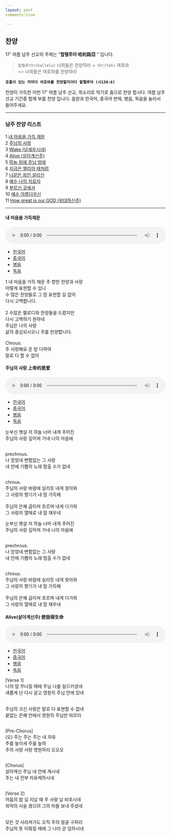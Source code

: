 ```yaml
---
layout: post
comments:true

---
```



## 찬양


17' 여름 남주 선교의 주제는 "**할렐루야 哈利路亞**  " 입니다. 

 >`할렐루הַלְּלוּ(hallelu)` 너희들은 찬양하라 +` 야יָהּ(Yah)` 여호와  <br />
     => 너희들은 여호와를 찬양하라

 **`호흡이 있는 자마다 여호와를 찬양할지어다 할렐루야 (시150:6)`**
    
     
찬양이 가득한 이번 17' 여름 남주 선교, 목소리로 악기로 춤으로 찬양 합시다. 여름 남주 선교 기간중 함께 부를 찬양 입니다. 음원과 한국어, 중국어 번체, 병음, 독음을 눌러서 들어주세요. 

---

###  남주 찬양 리스트


   1 [내 마음을 가득 채운](#track_1) <br /> 2 [주님의 사랑](#track_2) <br />
    3 [Wake (날세우시네)](#track_3) <br />
    4 [Alive (살아계신주)](#track_4) <br />
    5 [하늘 위에 주님 밖에](#track_5) <br />
    6 [지금은 엘리야 때처럼](#track_6) <br />
    7 [나같은 죄인 살리신](#track_7)    <br />
    8 [예수 나의 치료자 ](#track_8)<br />
    9 [부르신 곳에서](#track_9) <br />
    10 [예수 아름다우신](#track_10) <br />
    11 [How great is our GOD (위대하신주)  ](#track_11)

---

<div id="track_1">

<h4>내 마음을 가득채운</h4>

<audio controls preload="auto" style="width:100%;">
    <source src="../music/track_1.acc" type="audio/mp4">
    <source src="../music/track_1.mp3" type="audio/mpeg">
</audio>

<ul class="tab_tit" id="t1">
    <li><a href="#tab_1">한국어</a></li>
    <li><a href="#tab_2">중국어</a></li>
    <li><a href="#tab_3">병음</a></li>
    <li><a href="#tab_4">독음</a></li>
</ul>


<div id="tab_1" class="tab_content" style="display:block">
1 내 마음을 가득 채운 주 향한 찬양과 사랑 <br />
어떻게 표현할 수 있나 <br />
수 많은 찬양들로 그 맘 표현할 길 없어 <br />
다시 고백합니다. <br /><br />
2 수많은 멜로디와 찬양들을 드렸지만 <br />
다시 고백하기 원하네 <br />
주님은 나의 사랑 <br />
삶의 중심되시오니 주를 찬양합니다.<br /><br />
Chrous. <br />
주 사랑해요 온 맘 다하여 <br />
말로 다 할 수 없어 <br />
 </div>
 
 <div  id="tab_2" class="tab_content" style="display:none">
 1 我的心灵充满对主的赞美和爱, 无法用言语表达 <br />
 虽然有很多赞美, 也不能表达我的心, 所以我再次告白. <br />
         
 2 有很多音乐和赞美都献给主, 但是我愿意再次告白. <br />
 主啊, 您是我的爱, 我的一切, 因此我赞美主. <br /><br />
        
 Chrous. <br /> <br />
 主啊, 我爱您, 用我的一切来赞美您.
 哦, 主, 我爱您, 我赞美主.<br /><br />
        
 Bridge. <br />
 感谢给我能再表白主的恩爱的新一天 <br />
 感谢给我能再表白的赞扬 <br />
 </div>
 <div id="tab_3" class="tab_content" style="display:none"> 
 1 wǒ dí xīn líng chōng mǎn duì zhǔ dí zàn měi hé ài , <br />  
  wú fǎ yòng yán yǔ biǎo dá <br /> 
 suī rán yǒu hěn duō zàn měi ,   <br />
 yě bù néng biǎo dá wǒ dí xīn ,  <br /> suǒ yǐ wǒ zài cì gào bái . <br /> 
        
 2 yǒu hěn duō yīn lè hé zàn měi dū xiàn gěi zhǔ ,  <br /> dàn shì wǒ yuàn yì zài cì gào bái . <br />
 zhǔ ā ,  <br /> nín shì wǒ dí ài ,  <br /> wǒ dí yī qiē ,<br />   yīn cǐ wǒ zàn měi zhǔ . <br />
        
 Chrous. <br />
 zhǔ ā ,   wǒ ài nín , <br />  yòng wǒ dí yī qiē lái zàn měi nín . <br /> 
 ó ,   zhǔ ,   wǒ ài nín , <br />  wǒ zàn měi zhǔ . <br />  
        
 Bridge. <br />
 gǎn xiè gěi wǒ néng zài biǎo bái zhǔ dí ēn ài dí xīn yī tiān <br /> 
 gǎn xiè gěi wǒ néng zài biǎo bái dí zàn yáng <br />
 </div>
 <div id="tab_4"  class="tab_content" style="display:none">
 1 워 띠 신 링 총 만 뛔이 주 띠 짠 메이 허 아이 ,   우 파 용 얜 위 뺘오 따 <br /> 
 쒜이 란 요우 헌 뚜어 짠 메이 ,   예 뿌 넝 뺘오 따 워 띠 신 ,   쑤어 이 워 짜이 츠 까오 빠이 . <br />
        
 2 요우 헌 뚜어 인 러 허 짠 메이 뚜 시앤 께이 주 ,   딴 스 워 위앤 이 짜이 츠 까오 빠이 .  <br />
 주 아 ,   닌 스 워 띠 아이 ,   워 띠 이 치에 ,   인 츠 워 짠 메이 주 .  <br />
        
 Chrous. <br />
 주 아 ,   워 아이 닌 ,   용 워 띠 이 치에 라이 짠 메이 닌 . <br />
 오 ,   주 ,   워 아이 닌 ,   워 짠 메이 주 .  <br /><br />
        
 Bridge. <br />
 깐 시에 께이 워 넝 짜이 뺘오 빠이 주 띠 언 아이 띠 신 이 티앤 <br />
 깐 시에 께이 워 넝 짜이 뺘오 빠이 띠 짠 양 <br />
 </div>

</div>


<div id="track_2">

<h4>주님의 사랑 上帝的恩爱</h4>

<audio controls preload="auto" style="width:100%;">
    <source src="../music/track_2.acc" type="audio/mp4">
    <source src="../music/track_2.mp3" type="audio/mpeg">
</audio>

<ul class="tab_tit" id="t2">
    <li><a href="#t2_tab_1">한국어</a></li>
    <li><a href="#t2_tab_2">중국어</a></li>
    <li><a href="#t2_tab_3">병음</a></li>
    <li><a href="#t2_tab_4">독음</a></li>
</ul>


<div id="t2_tab_1" class="tab_content" style="display:block">
눈부신 햇살 저 하늘 너머 내게 주어진 <br />
주님의 사랑 깊어져 가네 나의 마음에 <br /><br />

prechrous. <br />
나 얻었네 변함없는 그 사랑 <br />
내 안에 기쁨의 노래 멈출 수가 없네  <br /><br />

chrous. <br />
주님의 사랑 바람에 실리듯 내게 찾아와 <br />
그 사랑의 향기가 내 맘 가득해 <br /><br />
주님의 은혜 굽이쳐 흐르며 내게 다가와 <br />
그 사랑의 열매로 내 맘 채우네 <br />
 </div>
 
 <div  id="t2_tab_2" class="tab_content" style="display:none">
耀眼的阳光,在天空之外给我的 <br />
上帝的恩爱，越来越深，在我的心里 <br /><br />

我收到了，不变的那恩爱 <br />
我心里欢乐的歌曲，无法停止 <br /><br />

上帝的恩爱，像风一样来找我 <br />
那恩爱的香气，我的心里都满满的 <br /><br />
上帝的恩典，像水一样来找我 <br />
那恩爱的果实，我的心里都满满的 <br />
 </div>
 <div id="t2_tab_3" class="tab_content" style="display:none"> 
yào yǎn dí yáng guāng , zài tiān kōng zhī wài gěi wǒ dí <br />
shàng dì dí ēn ài ， yuè lái yuè shēn ， zài wǒ dí xīn lǐ  <br /><br />

wǒ shōu dào liǎo ， bù biàn dí nà ēn ài  <br />
wǒ xīn lǐ huān lè dí gē qū ， wú fǎ tíng zhǐ  <br /><br />

shàng dì dí ēn ài ， xiàng fēng yī yàng lái zhǎo wǒ  <br />
nà ēn ài dí xiāng qì ， wǒ dí xīn lǐ dū mǎn mǎn dí  <br /><br />
shàng dì dí ēn diǎn ， xiàng shuǐ yī yàng lái zhǎo wǒ  <br />
nà ēn ài dí guǒ shí ， wǒ dí xīn lǐ dū mǎn mǎn dí <br />
 
 </div>
 <div id="t2_tab_4"  class="tab_content" style="display:none">
야오 얜 띠 양 꾸앙 , 짜이 티앤 콩 즈 와이 께이 워 띠  <br />
상 띠 띠 언 아이 ， 위에 라이 위에 션 ， 짜이 워 띠 신 리  <br /><br />
워 셔우 따오 랴오 ， 뿌 삐앤 띠 나 언 아이 <br />
워 신 리 후안 러 띠 꺼 취 ， 우 파 팅 즈 <br /><br />

상 띠 띠 언 아이 ， 샹 펑 이 양 라이 자오 워 <br />
나 언 아이 띠 샹 치 ， 워 띠 신 리 뚜 만 만 띠 <br /><br />
상 띠 띠 언 띠앤 ， 샹 쉐이 이 양 라이 자오 워 <br />
나 언 아이 띠 꾸어 스 ， 워 띠 신 리 뚜 만 만 띠 <br />
 
 </div>

</div>

<div id="t2_tab_1" class="tab_content" style="display:block">
눈부신 햇살 저 하늘 너머 내게 주어진 <br />
주님의 사랑 깊어져 가네 나의 마음에 <br /><br />

prechrous. <br />
나 얻었네 변함없는 그 사랑 <br />
내 안에 기쁨의 노래 멈출 수가 없네  <br /><br />

chrous. <br />
주님의 사랑 바람에 실리듯 내게 찾아와 <br />
그 사랑의 향기가 내 맘 가득해 <br /><br />
주님의 은혜 굽이쳐 흐르며 내게 다가와 <br />
그 사랑의 열매로 내 맘 채우네 <br />
 </div>
 
 <div  id="t2_tab_2" class="tab_content" style="display:none">
耀眼的阳光,在天空之外给我的 <br />
上帝的恩爱，越来越深，在我的心里 <br /><br />

我收到了，不变的那恩爱 <br />
我心里欢乐的歌曲，无法停止 <br /><br />

上帝的恩爱，像风一样来找我 <br />
那恩爱的香气，我的心里都满满的 <br /><br />
上帝的恩典，像水一样来找我 <br />
那恩爱的果实，我的心里都满满的 <br />
 </div>
 <div id="t2_tab_3" class="tab_content" style="display:none"> 
yào yǎn dí yáng guāng , zài tiān kōng zhī wài gěi wǒ dí <br />
shàng dì dí ēn ài ， yuè lái yuè shēn ， zài wǒ dí xīn lǐ  <br /><br />

wǒ shōu dào liǎo ， bù biàn dí nà ēn ài  <br />
wǒ xīn lǐ huān lè dí gē qū ， wú fǎ tíng zhǐ  <br /><br />

shàng dì dí ēn ài ， xiàng fēng yī yàng lái zhǎo wǒ  <br />
nà ēn ài dí xiāng qì ， wǒ dí xīn lǐ dū mǎn mǎn dí  <br /><br />
shàng dì dí ēn diǎn ， xiàng shuǐ yī yàng lái zhǎo wǒ  <br />
nà ēn ài dí guǒ shí ， wǒ dí xīn lǐ dū mǎn mǎn dí <br />
 
 </div>
 <div id="t2_tab_4"  class="tab_content" style="display:none">
야오 얜 띠 양 꾸앙 , 짜이 티앤 콩 즈 와이 께이 워 띠  <br />
상 띠 띠 언 아이 ， 위에 라이 위에 션 ， 짜이 워 띠 신 리  <br /><br />
워 셔우 따오 랴오 ， 뿌 삐앤 띠 나 언 아이 <br />
워 신 리 후안 러 띠 꺼 취 ， 우 파 팅 즈 <br /><br />

상 띠 띠 언 아이 ， 샹 펑 이 양 라이 자오 워 <br />
나 언 아이 띠 샹 치 ， 워 띠 신 리 뚜 만 만 띠 <br /><br />
상 띠 띠 언 띠앤 ， 샹 쉐이 이 양 라이 자오 워 <br />
나 언 아이 띠 꾸어 스 ， 워 띠 신 리 뚜 만 만 띠 <br />
 
 </div>



<div id="track_3">

<h4>Alive(살아계신주) 使我得生命 </h4>

<audio controls preload="auto" style="width:100%;">
    <source src="../music/track_3.acc" type="audio/mp4">
    <source src="../music/track_3.mp3" type="audio/mpeg">
</audio>

<ul class="tab_tit" id="t3">
    <li><a href="#t3_tab_1">한국어</a></li>
    <li><a href="#t3_tab_2">중국어</a></li>
    <li><a href="#t3_tab_3">병음</a></li>
    <li><a href="#t3_tab_4">독음</a></li>
</ul>


<div id="t3_tab_1" class="tab_content" style="display:block">
[Verse 1] <br />
나의 맘 무너질 때에 주님 나를 일으키셨네 <br />
새롭게 난 다시 살고 영원히 주님 안에 있네 <br /><br />

주님의 크신 사랑은 말로 다 표현할 수 없네 <br />
끝없는 은혜 안에서 영원히 주님만 따르리 <br /> <br />

[Pre-Chorus] <br />
(오) 주는 주는 주는 내 자유 <br />
주를 높이세  주를 높여 <br />
주의 사랑 사랑 영원하리 오오오 <br /><br />

[Chorus] <br />
살아계신 주님 내 안에 계시네 <br />
주는 내 전부 자유케하시네 <br /><br />

[Verse 2] <br />
어둠의 밤 길 지날 때 주 사랑 날 비추시네 <br />
죄악의 사슬 끊으려 그의 아들 보내 주셨네 <br /><br />

모든 것 사라져가도 오직 주의 얼굴 구하리 <br />
주님의 뜻 이뤄질 때에 그 나라 곧 임하시네 <br />


 </div>
 
 <div  id="t3_tab_2" class="tab_content" style="display:none">
我破碎失喪的心 你找到我 使我屬於你 <br />
從灰燼中我得生命 我在救主手中得安息 <br />
說不盡你奇妙作為 一生年日主我要跟隨 <br />
我定睛瞻仰你榮美 自由活在你無盡恩典 <br /> <br />

'Cause You are, You are, You are my freedom  <br />
我高舉你名 高舉你名 <br />
Your love, Your love Your love永不止息 Oh oh oh <br /><br />

你使我得生命 無人能取代你 <br />
你滿足我所需 你愛釋放我心 <br /><br />

在最黑暗絕望時刻 你的愛如明光照射 <br />
神的兒子來到世界 你斷開我身上的鎖鍊 <br />
世上一切都會過去 我只想要看見你榮面 <br />
我渴望你旨意成全 直到你國在地如在天 <br /><br />

'Cause You are, You are, You are my freedom <br />
我高舉你名 <br />
 
 </div>
 <div id="t3_tab_3" class="tab_content" style="display:none"> 
wǒ pò suì shī sāng dí xīn   nǐ zhǎo dào wǒ   shǐ wǒ shǔ yú nǐ  <br />
cóng huī jìn zhōng wǒ dé shēng mìng   wǒ zài jiù zhǔ shǒu zhōng dé ān xī  <br />
shuō bù jìn nǐ qí miào zuò wéi   yī shēng nián rì zhǔ wǒ yào gēn suí  <br />
wǒ dìng jīng zhān yǎng nǐ róng měi   zì yóu huó zài nǐ wú jìn ēn diǎn  <br /><br />

' Cause   You   are ,   You   are ,   You   are   my   freedom   <br />
wǒ gāo jǔ nǐ míng   gāo jǔ nǐ míng <br />
Your   love ,   Your   love   Your   love yǒng bù zhǐ xī   Oh   oh   oh  <br /><br />

nǐ shǐ wǒ dé shēng mìng   wú rén néng qǔ dài nǐ <br />
nǐ mǎn zú wǒ suǒ xū   nǐ ài shì fàng wǒ xīn <br /><br />

zài zuì hēi àn jué wàng shí kè   nǐ dí ài rú míng guāng zhào shè  <br />
shén dí ér zǐ lái dào shì jiè   nǐ duàn kāi wǒ shēn shàng dí suǒ liàn  <br />
shì shàng yī qiē dū huì guò qù   wǒ zhī xiǎng yào kàn jiàn nǐ róng miàn <br />
wǒ kě wàng nǐ zhǐ yì chéng quán   zhí dào nǐ guó zài dì rú zài tiān <br /><br />

' Cause   You   are ,   You   are ,   You   are   my   freedom <br />
wǒ gāo jǔ nǐ míng <br />
 
 
 </div>
 <div id="t3_tab_4"  class="tab_content" style="display:none">
워 포 쒜이 스 쌍 띠 신   니 자오 따오 워   스 워 슈 위 니 <br />
총 훼이 진 종 워 더 셩 밍   워 짜이 지우 주 셔우 종 더 안 시 <br />
슈어 뿌 진 니 치 먀오 쭤 웨이   이 셩 니앤 르 주 워 야오 껀 쒜이 <br />
워 띵 징 잔 양 니 롱 메이   쯔 요우 후어 짜이 니 우 진 언 띠앤 <br /><br />

' Cause   You   are ,   You   are ,   You   are   my   freedom   <br />
워 까오 쥐 니 밍   까오 쥐 니 밍 <br />
Your   love ,   Your   love   Your   love 용 뿌 즈 시   Oh   oh   oh <br /><br />

니 스 워 더 셩 밍   우 런 넝 취 따이 니 <br />
니 만 쭈 워 쑤어 쉬   니 아이 스 팡 워 신 <br /><br />

짜이 zui 헤이 안 쥐에 왕 스 커   니 띠 아이 루 밍 꾸앙 자오 셔 <br />
션 띠 얼 쯔 라이 따오 스 지에   니 뚜안 카이 워 션 상 띠 쑤어 리앤 <br />
스 상 이 치에 뚜 훼이 꾸어 취   워 즈 샹 야오 칸 지앤 니 롱 미앤 <br />
워 커 왕 니 즈 이 청 취앤   즈 따오 니 꾸어 짜이 띠 루 짜이 티앤 <br /><br />

' Cause   You   are ,   You   are ,   You   are   my   freedom <br />
워 까오 쥐 니 밍 <br />
 </div>

</div>
